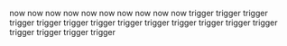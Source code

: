 now
now
now
now
now
now
now
now
now
now
trigger
trigger
trigger
trigger
trigger
trigger
trigger
trigger
trigger
trigger
trigger
trigger
trigger
trigger
trigger
trigger
trigger
